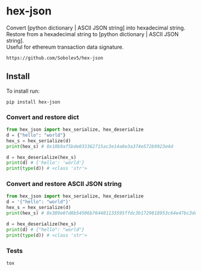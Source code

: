 # hex-json
Convert [python dictionary | ASCII JSON string] into hexadecimal string.  
Restore from a hexadecimal string to [python dictionary | ASCII JSON string].  
Useful for ethereum transaction data signature.   

```no-highlight
https://github.com/Sobolev5/hex-json
```

## Install
To install run:
```no-highlight
pip install hex-json
```

### Convert and restore dict
```python
from hex_json import hex_serialize, hex_deserialize
d = {"hello": "world"}
hex_s = hex_serialize(d)
print(hex_s) # 0x10b9af5bde033362715ac3e14a8e3a374e572b9923e4d

d = hex_deserialize(hex_s)
print(d) # {'hello': 'world'}
print(type(d)) # <class 'str'>
```

### Convert and restore ASCII JSON string
```python
from hex_json import hex_serialize, hex_deserialize
d = '{"hello": "world"}'
hex_s = hex_serialize(d)
print(hex_s) # 0x389e07d8b54506b764401133595ffdc3b1729818953c64e47bc3ddbac98cea

d = hex_deserialize(hex_s)
print(d) # {"hello": "world"}
print(type(d)) # <class 'str'>
```

### Tests
```sh
tox
```